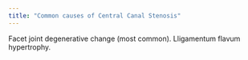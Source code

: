 ```yaml
---
title: "Common causes of Central Canal Stenosis"
---
```

Facet joint degenerative change (most common). Lligamentum flavum hypertrophy.

